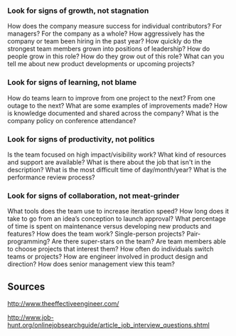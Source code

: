 

### Look for signs of growth, not stagnation

How does the company measure success for individual contributors? For managers? For the company as a whole?
How aggressively has the company or team been hiring in the past year?
How quickly do the strongest team members grown into positions of leadership?
How do people grow in this role? How do they grow out of this role?
What can you tell me about new product developments or upcoming projects?

### Look for signs of learning, not blame

How do teams learn to improve from one project to the next? From one outage to the next? What are some examples of improvements made?
How is knowledge documented and shared across the company?
What is the company policy on conference attendance?

### Look for signs of productivity, not politics

Is the team focused on high impact/visibility work? What kind of resources and support are available?
What is there about the job that isn't in the description?
What is the most difficult time of day/month/year?
What is the performance review process?

### Look for signs of collaboration, not meat-grinder

What tools does the team use to increase iteration speed?
How long does it take to go from an idea’s conception to launch approval?
What percentage of time is spent on maintenance versus developing new products and features?
How does the team work? Single-person projects? Pair-programming? Are there super-stars on the team?
Are team members able to choose projects that interest them?
How often do individuals switch teams or projects?
How are engineer involved in product design and direction?
How does senior management view this team?

## Sources
http://www.theeffectiveengineer.com/

http://www.job-hunt.org/onlinejobsearchguide/article_job_interview_questions.shtml
